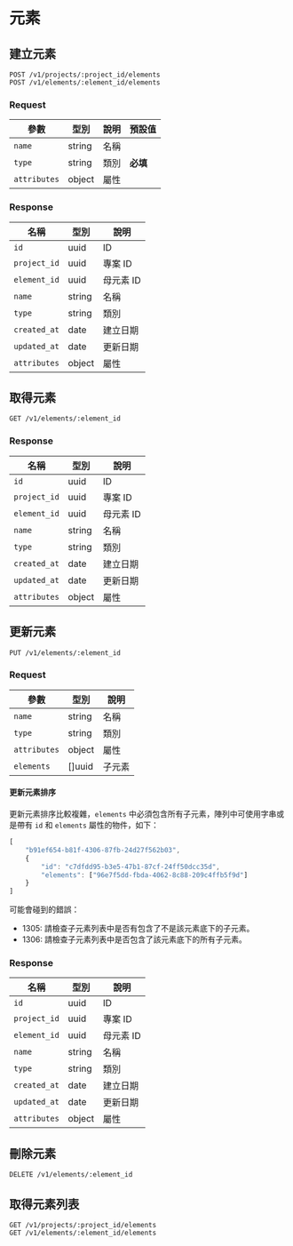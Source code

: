 # 元素

## 建立元素

```
POST /v1/projects/:project_id/elements
POST /v1/elements/:element_id/elements
```

### Request

參數 | 型別 | 說明 | 預設值
--- | --- | --- | ---
`name` | string | 名稱 | 
`type` | string | 類別 | **必填**
`attributes` | object | 屬性

### Response

名稱 | 型別 | 說明
--- | --- | ---
`id` | uuid | ID
`project_id` | uuid | 專案 ID
`element_id` | uuid | 母元素 ID
`name` | string | 名稱
`type` | string | 類別
`created_at` | date | 建立日期
`updated_at` | date | 更新日期
`attributes` | object | 屬性

## 取得元素

```
GET /v1/elements/:element_id
```

### Response

名稱 | 型別 | 說明
--- | --- | ---
`id` | uuid | ID
`project_id` | uuid | 專案 ID
`element_id` | uuid | 母元素 ID
`name` | string | 名稱
`type` | string | 類別
`created_at` | date | 建立日期
`updated_at` | date | 更新日期
`attributes` | object | 屬性

## 更新元素

```
PUT /v1/elements/:element_id
```

### Request

參數 | 型別 | 說明
--- | --- | ---
`name` | string | 名稱
`type` | string | 類別
`attributes` | object | 屬性
`elements` | []uuid | 子元素

#### 更新元素排序

更新元素排序比較複雜，`elements` 中必須包含所有子元素，陣列中可使用字串或是帶有 `id` 和 `elements` 屬性的物件，如下：

``` js
[
    "b91ef654-b81f-4306-87fb-24d27f562b03",
    {
        "id": "c7dfdd95-b3e5-47b1-87cf-24ff50dcc35d",
        "elements": ["96e7f5dd-fbda-4062-8c88-209c4ffb5f9d"]
    }
]
```

可能會碰到的錯誤：

- 1305: 請檢查子元素列表中是否有包含了不是該元素底下的子元素。
- 1306: 請檢查子元素列表中是否包含了該元素底下的所有子元素。

### Response

名稱 | 型別 | 說明
--- | --- | ---
`id` | uuid | ID
`project_id` | uuid | 專案 ID
`element_id` | uuid | 母元素 ID
`name` | string | 名稱
`type` | string | 類別
`created_at` | date | 建立日期
`updated_at` | date | 更新日期
`attributes` | object | 屬性

## 刪除元素

```
DELETE /v1/elements/:element_id
```

## 取得元素列表

```
GET /v1/projects/:project_id/elements
GET /v1/elements/:element_id/elements
```